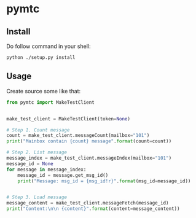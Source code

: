 # pymtc

## Install

Do follow command in your shell:

    python ./setup.py install

## Usage

Create source some like that:

```python
from pymtc import MakeTestClient


make_test_client = MakeTestClient(token=None)

# Step 1. Count message
count = make_test_client.messageCount(mailbox="101")
print("Mainbox contain {count} message".format(count=count))

# Step 2. List message
message_index = make_test_client.messageIndex(mailbox="101")
message_id = None
for message in message_index:
    message_id = message.get_msg_id()
    print("Message: msg_id = {msg_id!r}".format(msg_id=message_id))


# Step 3. Load message
message_content = make_test_client.messageFetch(message_id)
print("Content:\n\n {content}".format(content=message_content))
```
